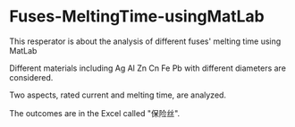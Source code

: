 # Fuses-MeltingTime-usingMatLab

This resperator is about the analysis of different fuses' melting time using MatLab

Different materials including Ag Al Zn Cn Fe Pb with different diameters are considered.

Two aspects, rated current and melting time, are analyzed.

The outcomes are in the Excel called "保险丝".
